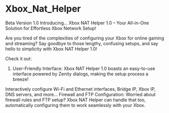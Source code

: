 # Xbox_Nat_Helper
  Beta Version 1.0
Introducing... Xbox NAT Helper 1.0 – Your All-in-One Solution for Effortless Xbox Network Setup!

Are you tired of the complexities of configuring your Xbox for online gaming and streaming? Say goodbye to those lengthy, confusing setups, and say hello to simplicity with Xbox NAT Helper 1.0!

Check it out:

1. User-Friendly Interface: Xbox NAT Helper 1.0 boasts an easy-to-use interface powered by Zenity dialogs, making the setup process a breeze!

Interactively configure Wi-Fi and Ethernet interfaces, Bridge IP, Xbox IP, DNS servers, and more...
Firewall and FTP Configuration: Worried about firewall rules and FTP setup? Xbox NAT Helper can handle that too, automatically configuring them to work seamlessly with your Xbox.
